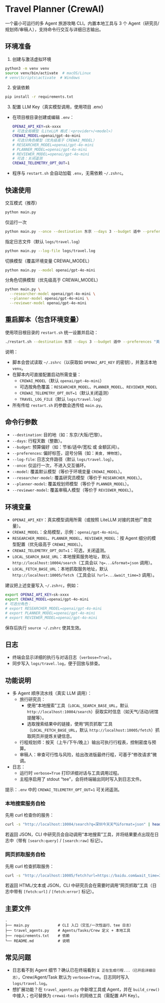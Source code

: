 # Travel Planner (CrewAI)

一个最小可运行的多 Agent 旅游攻略 CLI。内置本地工具与 3 个 Agent（研究员/规划师/审稿人），支持命令行交互与详细日志输出。

## 环境准备

1) 创建与激活虚拟环境
```bash
python3 -m venv venv
source venv/bin/activate  # macOS/Linux
# venv\Scripts\activate  # Windows
```

2) 安装依赖
```bash
pip install -r requirements.txt
```

3) 配置 LLM Key（真实模型调用，使用项目 .env）

- 在项目根目录创建或编辑 `.env`：
  ```bash
  OPENAI_API_KEY=sk-xxxx
  # 可选全局模型（LiteLLM 格式：<provider>/<model>）
  CREWAI_MODEL=openai/gpt-4o-mini
  # 可选分角色模型（优先级高于 CREWAI_MODEL）
  # RESEARCHER_MODEL=openai/gpt-4o-mini
  # PLANNER_MODEL=openai/gpt-4o-mini
  # REVIEWER_MODEL=openai/gpt-4o-mini
  # 可选：关闭遥测
  CREWAI_TELEMETRY_OPT_OUT=1
  ```

- 程序与 `restart.sh` 会自动加载 `.env`，无需依赖 `~/.zshrc`。

## 快速使用

交互模式（推荐）
```bash
python main.py
```

仅运行一次
```bash
python main.py --once --destination 东京 --days 3 --budget 适中 --preferences "美食, 博物馆"
```

指定日志文件（默认 `logs/travel.log`）
```bash
python main.py --log-file logs/travel.log
```

切换模型（覆盖环境变量 CREWAI_MODEL）
```bash
python main.py --model openai/gpt-4o-mini
```

分角色切换模型（优先级高于 CREWAI_MODEL）
```bash
python main.py \
  --researcher-model openai/gpt-4o-mini \
  --planner-model openai/gpt-4o-mini \
  --reviewer-model openai/gpt-4o-mini
```

## 重启脚本（包含环境变量）

使用项目根目录的 `restart.sh` 统一设置并启动：

```bash
./restart.sh --destination 东京 --days 3 --budget 适中 --preferences "美食, 博物馆"
```

说明：
- 脚本会尝试读取 `~/.zshrc`（以获取如 `OPENAI_API_KEY` 的密钥），并激活本地 `venv`。
- 在脚本内可直接配置启动所需变量：
  - `CREWAI_MODEL`（默认 `openai/gpt-4o-mini`）
  - 可选按角色覆盖：`RESEARCHER_MODEL`、`PLANNER_MODEL`、`REVIEWER_MODEL`
  - `CREWAI_TELEMETRY_OPT_OUT=1`（默认关闭遥测）
  - `TRAVEL_LOG_FILE`（默认 `logs/travel.log`）
- 所有传给 `restart.sh` 的参数会透传给 `main.py`。

## 命令行参数

- `--destination`: 目的地（如：东京/大阪/巴黎）。
- `--days`: 行程天数（整数）。
- `--budget`: 预算偏好（如：节省/适中/宽松 或 金额区间）。
- `--preferences`: 偏好标签，逗号分隔（如：`美食, 博物馆`）。
- `--log-file`: 日志文件路径（默认 `logs/travel.log`）。
- `--once`: 仅运行一次，不进入交互循环。
- `--model`: 覆盖默认模型（等价于环境变量 `CREWAI_MODEL`）。
- `--researcher-model`: 覆盖研究员模型（等价于 `RESEARCHER_MODEL`）。
- `--planner-model`: 覆盖规划师模型（等价于 `PLANNER_MODEL`）。
- `--reviewer-model`: 覆盖审稿人模型（等价于 `REVIEWER_MODEL`）。

## 环境变量

- `OPENAI_API_KEY`：真实模型调用所需（或按照 LiteLLM 对接的其他厂商变量）。
- `CREWAI_MODEL`：全局模型，示例：`openai/gpt-4o-mini`。
- `RESEARCHER_MODEL`、`PLANNER_MODEL`、`REVIEWER_MODEL`：按 Agent 细分的模型配置（优先级高于 `CREWAI_MODEL`）。
- `CREWAI_TELEMETRY_OPT_OUT=1`：可选，关闭遥测。
- `LOCAL_SEARCH_BASE_URL`：本地搜索服务地址，默认 `http://localhost:10004/search`（工具会以 `?q=...&format=json` 调用）。
- `LOCAL_FETCH_BASE_URL`：本地抓取服务地址，默认 `http://localhost:10005/fetch`（工具会以 `?url=...&wait_time=3` 调用）。

建议把上述变量写入 `~/.zshrc`，例如：
```bash
export OPENAI_API_KEY=sk-xxxx
export CREWAI_MODEL=openai/gpt-4o-mini
# 可选分角色：
# export RESEARCHER_MODEL=openai/gpt-4o-mini
# export PLANNER_MODEL=openai/gpt-4o-mini
# export REVIEWER_MODEL=openai/gpt-4o-mini
```
保存后执行 `source ~/.zshrc` 使其生效。

## 日志

- 终端会显示详细的执行与对话日志（`verbose=True`）。
- 同步写入 `logs/travel.log`，便于回放与排查。

## 功能说明

- 多 Agent 顺序流水线（真实 LLM 调用）：
  - 旅行研究员：
    - 使用“本地搜索”工具（`LOCAL_SEARCH_BASE_URL`，默认 `http://localhost:10004/search`）获取实时信息（如天气/活动/闭馆提醒等）。
    - 选取搜索结果中的链接，使用“网页抓取”工具（`LOCAL_FETCH_BASE_URL`，默认 `http://localhost:10005/fetch`）抓取网页并提炼关键信息。
  - 行程规划师：按天（上午/下午/晚上）输出可执行行程表，控制密度与预算。
  - 审稿人：审查可行性与风险，给出改进版最终行程，可基于“修改请求”微调。
- 日志：
  - 运行时 `verbose=True` 打印详细对话与工具调用过程。
  - 主程序启用了 stdout “tee”，会将终端输出同时写入到日志文件。

提示：`.env` 中的 `CREWAI_TELEMETRY_OPT_OUT=1` 可关闭遥测。

### 本地搜索服务自检

先用 curl 检查你的服务：
```bash
curl -s "http://localhost:10004/search?q=深圳今天天气&format=json" | head
```
若返回 JSON，CLI 中研究员会自动调用“本地搜索”工具，并将结果要点出现在日志中（带有 `[search:query]` / `[search:raw]` 标记）。

### 网页抓取服务自检

先用 curl 检查抓取服务：
```bash
curl -s "http://localhost:10005/fetch?url=https://baidu.com&wait_time=3" | head
```
若返回 HTML/文本或 JSON，CLI 中研究员会在需要时调用“网页抓取”工具（日志中带有 `[fetch:url]` / `[fetch:error]` 标记）。

## 主要文件

```
.
├── main.py             # CLI 入口（交互/一次性运行、tee 日志）
├── travel_agents.py    # Agents/Tasks/Crew 定义 + 本地工具
├── requirements.txt    # 依赖
└── README.md           # 说明
```

## 常见问题

- 日志看不到 Agent 细节？确认已在终端看到 `⏳ 正在生成行程...（已开启详细日志）`，Crew/Agent/Task 默认为 `verbose=True`。日志同时写入 `logs/travel.log`。
- 想扩展功能？在 `travel_agents.py` 中新增工具或 Agent，并在 `build_crew()` 中接入；也可替换为 `crewai-tools` 的网络工具（需配置 API Key）。
